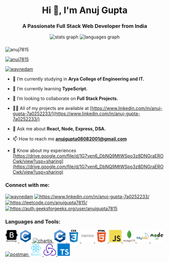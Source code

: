 <h1 align="center">Hi 👋, I'm Anuj Gupta</h1>
<h3 align="center">A Passionate Full Stack Web Developer from India</h3>

<div align="center">
  <img src="https://github-readme-stats.vercel.app/api?username=Anuj7815&hide_title=false&hide_rank=false&show_icons=true&include_all_commits=true&count_private=true&disable_animations=false&theme=dracula&locale=en&hide_border=false&order=1" height="150" alt="stats graph"  />
  <img src="https://github-readme-stats.vercel.app/api/top-langs?username=Anuj7815&locale=en&hide_title=false&layout=compact&card_width=320&langs_count=5&theme=dracula&hide_border=false&order=2" height="150" alt="languages graph"  />
</div>

###

<p align="left"> <img src="https://komarev.com/ghpvc/?username=anuj7815&label=Profile%20views&color=0e75b6&style=flat" alt="anuj7815" /> </p>

<p align="left"> <a href="https://github.com/ryo-ma/github-profile-trophy"><img src="https://github-profile-trophy.vercel.app/?username=anuj7815" alt="anuj7815" /></a> </p>

<p align="left"> <a href="https://twitter.com/waynedam" target="blank"><img src="https://img.shields.io/twitter/follow/waynedam?logo=twitter&style=for-the-badge" alt="waynedam" /></a> </p>

- 🔭 I’m currently studying in **Arya College of Engineering and IT.**

- 🌱 I’m currently learning **TypeScript.**

- 👯 I’m looking to collaborate on **Full Stack Projects.**

- 👨‍💻 All of my projects are available at [https://www.linkedin.com/in/anuj-gupta-7a0252233/](https://www.linkedin.com/in/anuj-gupta-7a0252233/)

- 💬 Ask me about **React, Node, Express, DSA.**

- 📫 How to reach me **anujgupta08082001@gmail.com**

- 📄 Know about my experiences [https://drive.google.com/file/d/1G7ven6_DbNQ9MtWSpo3z8DNGraEROCwk/view?usp=sharing](https://drive.google.com/file/d/1G7ven6_DbNQ9MtWSpo3z8DNGraEROCwk/view?usp=sharing)

<h3 align="left">Connect with me:</h3>
<p align="left">
<a href="https://twitter.com/waynedam" target="blank"><img align="center" src="https://raw.githubusercontent.com/rahuldkjain/github-profile-readme-generator/master/src/images/icons/Social/twitter.svg" alt="waynedam" height="30" width="40" /></a>
<a href="https://linkedin.com/in/https://www.linkedin.com/in/anuj-gupta-7a0252233/" target="blank"><img align="center" src="https://raw.githubusercontent.com/rahuldkjain/github-profile-readme-generator/master/src/images/icons/Social/linked-in-alt.svg" alt="https://www.linkedin.com/in/anuj-gupta-7a0252233/" height="30" width="40" /></a>
<a href="https://www.leetcode.com/https://leetcode.com/anujgupta7815/" target="blank"><img align="center" src="https://raw.githubusercontent.com/rahuldkjain/github-profile-readme-generator/master/src/images/icons/Social/leet-code.svg" alt="https://leetcode.com/anujgupta7815/" height="30" width="40" /></a>
<a href="https://auth.geeksforgeeks.org/user/https://auth.geeksforgeeks.org/user/anujgupta7815" target="blank"><img align="center" src="https://raw.githubusercontent.com/rahuldkjain/github-profile-readme-generator/master/src/images/icons/Social/geeks-for-geeks.svg" alt="https://auth.geeksforgeeks.org/user/anujgupta7815" height="30" width="40" /></a>
</p>

<h3 align="left">Languages and Tools:</h3>
<p align="left" padding="15px"> 
  <a href="https://getbootstrap.com" target="_blank" rel="noreferrer"> 
    <img src="https://raw.githubusercontent.com/devicons/devicon/master/icons/bootstrap/bootstrap-plain-wordmark.svg" alt="bootstrap" width="40" height="40"/> </a> <a href="https://www.cprogramming.com/" target="_blank" rel="noreferrer"> <img src="https://raw.githubusercontent.com/devicons/devicon/master/icons/c/c-original.svg" alt="c" width="40" height="40"/> </a> <a href="https://www.chartjs.org" target="_blank" rel="noreferrer"> <img src="https://www.chartjs.org/media/logo-title.svg" alt="chartjs" width="40" height="40"/> </a> <a href="https://www.w3schools.com/cpp/" target="_blank" rel="noreferrer"> <img src="https://raw.githubusercontent.com/devicons/devicon/master/icons/cplusplus/cplusplus-original.svg" alt="cplusplus" width="40" height="40"/> </a> <a href="https://www.w3schools.com/css/" target="_blank" rel="noreferrer"> <img src="https://raw.githubusercontent.com/devicons/devicon/master/icons/css3/css3-original-wordmark.svg" alt="css3" width="40" height="40"/> </a> <a href="https://expressjs.com" target="_blank" rel="noreferrer"> <img src="https://raw.githubusercontent.com/devicons/devicon/master/icons/express/express-original-wordmark.svg" alt="express" width="40" height="40"/> </a> <a href="https://www.w3.org/html/" target="_blank" rel="noreferrer"> <img src="https://raw.githubusercontent.com/devicons/devicon/master/icons/html5/html5-original-wordmark.svg" alt="html5" width="40" height="40"/> </a> <a href="https://developer.mozilla.org/en-US/docs/Web/JavaScript" target="_blank" rel="noreferrer"> <img src="https://raw.githubusercontent.com/devicons/devicon/master/icons/javascript/javascript-original.svg" alt="javascript" width="40" height="40"/> </a> <a href="https://www.mongodb.com/" target="_blank" rel="noreferrer"> <img src="https://raw.githubusercontent.com/devicons/devicon/master/icons/mongodb/mongodb-original-wordmark.svg" alt="mongodb" width="40" height="40"/> </a> <a href="https://www.mysql.com/" target="_blank" rel="noreferrer"> <img src="https://raw.githubusercontent.com/devicons/devicon/master/icons/mysql/mysql-original-wordmark.svg" alt="mysql" width="40" height="40"/> </a> <a href="https://nodejs.org" target="_blank" rel="noreferrer"> <img src="https://raw.githubusercontent.com/devicons/devicon/master/icons/nodejs/nodejs-original-wordmark.svg" alt="nodejs" width="40" height="40"/> </a> <a href="https://postman.com" target="_blank" rel="noreferrer"> <img src="https://www.vectorlogo.zone/logos/getpostman/getpostman-icon.svg" alt="postman" width="40" height="40"/> </a> <a href="https://reactjs.org/" target="_blank" rel="noreferrer"> <img src="https://raw.githubusercontent.com/devicons/devicon/master/icons/react/react-original-wordmark.svg" alt="react" width="40" height="40"/> </a> <a href="https://redux.js.org" target="_blank" rel="noreferrer"> <img src="https://raw.githubusercontent.com/devicons/devicon/master/icons/redux/redux-original.svg" alt="redux" width="40" height="40"/> </a> <a href="https://www.typescriptlang.org/" target="_blank" rel="noreferrer"> <img src="https://raw.githubusercontent.com/devicons/devicon/master/icons/typescript/typescript-original.svg" alt="typescript" width="40" height="40"/> </a> </p>


